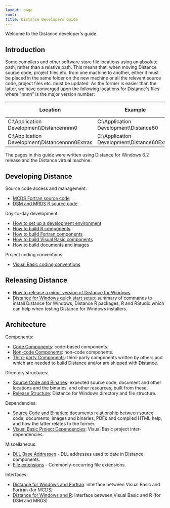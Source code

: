 ```yaml
---
layout: page
root: .
title: Distance Developers Guide
---
```


Welcome to the Distance developer's guide.

Introduction
------------

Some compilers and other software store file locations using an absolute path, rather than a relative path. This means that, when moving Distance source code, project files etc. from one machine to another, either it must be placed in the same folder on the new machine or all the relevant source code, project files etc. must be updated. As the former is easier than the latter, we have converged upon the following locations for Distance's files where "nnnn" is the major version number:

| Location | Example | Short-hand in this guide |
| -------- | ------- | ------------------------ |
| C:\Application Development\Distancennnn0 | C:\Application Development\Distance60 | %BASE% |
| C:\Application Development\Distancennnn0Extras | C:\Application Development\Distance60Extras | %BASE%Extras |

The pages in this guide were written using Distance for Windows 6.2 release and the Distance virtual machine.

Developing Distance
-------------------

Source code access and management:

* [MCDS Fortran source code](./developer/McdsSourceCode.html)
* [DSM and MRDS R source code](./developer/DsmMrdsSourceCode.html)

Day-to-day development:

* [How to set up a development environment](./developer/SetUpDevelopmentEnvironment.html)
* [How to build R components](./developer/BuildR.html)
* [How to build Fortran components](./developer/BuildFortran.html)
* [How to build Visual Basic components](./developer/BuildVisualBasic.html)
* [How to build documents and images](./developer/BuildDocumentsImages.html)

Project coding conventions:

* [Visual Basic coding conventions](./developer/VisualBasicCodingConventions.html)

Releasing Distance
------------------

* [How to release a minor version of Distance for Windows](./developer/ReleaseMinor.html)
* [Distance for Windows quick start setup](./developer/QuickStartSetup.html): summary of commands to install Distance for Windows, Distance R packages, R and RStudio which can help when testing Distance for Windows installers.

Architecture
------------

Components:

* [Code Components](./developer/CodeComponents.html): code-based components.
* [Non-code Components](./developer/NonCodeComponents.html): non-code components.
* [Third-party Components](./developer/ThirdPartyComponents.html): third-party components written by others and which are needed to build Distance and/or are shipped with Distance.

Directory structures:

* [Source Code and Binaries](./developer/SourceCodeAndBinaries.html): expected source code, document and other locations and the binaries, and other resources, built from these.
* [Release Structure](./developer/ReleaseStructure.html): Distance for Windows directory and file structure.

Dependencies:

* [Source Code and Binaries](./developer/SourceCodeAndBinaries.html): documents relationship between source code, documents, images and binaries, PDFs and compiled HTML help, and how the latter relates to the former.
* [Visual Basic Project Dependencies](./developer/VisualBasicProjectDependencies.html): Visual Basic project inter-dependencies.

Miscellaneous:

* [DLL Base Addresses](./developer/DllBaseAddresses.html) - DLL addresses used to date in Distance components.
* [File extensions](./developer/FileExtensions.html) - Commonly-occurring file extensions.

Interfaces:

* [Distance for Windows and Fortran](./developer/ArchitectureFortran.html): interface between Visual Basic and Fortran (for MCDS)
* [Distance for Windows and R](./developer/ArchitectureR.html): interface between Visual Basic and R (for DSM and MRDS)
